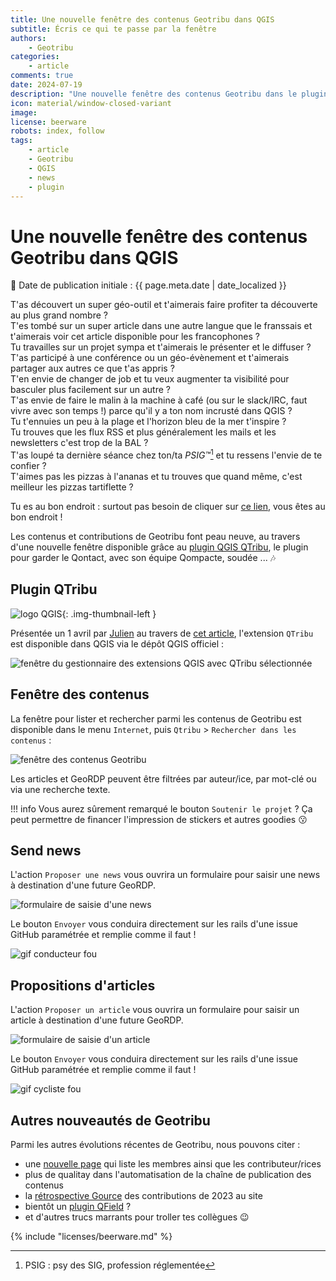 ```yaml
---
title: Une nouvelle fenêtre des contenus Geotribu dans QGIS
subtitle: Écris ce qui te passe par la fenêtre
authors:
    - Geotribu
categories:
    - article
comments: true
date: 2024-07-19
description: "Une nouvelle fenêtre des contenus Geotribu dans le plugin QGIS QTribu, qui permet d'accéder et de contribuer aux contenus du site"
icon: material/window-closed-variant
image:
license: beerware
robots: index, follow
tags:
    - article
    - Geotribu
    - QGIS
    - news
    - plugin
---
```


# Une nouvelle fenêtre des contenus Geotribu dans QGIS

:calendar: Date de publication initiale : {{ page.meta.date | date_localized }}

T'as découvert un super géo-outil et t'aimerais faire profiter ta découverte au plus grand nombre ?  
T'es tombé sur un super article dans une autre langue que le franssais et t'aimerais voir cet article disponible pour les francophones ?  
Tu travailles sur un projet sympa et t'aimerais le présenter et le diffuser ?  
T'as participé à une conférence ou un géo-évènement et t'aimerais partager aux autres ce que t'as appris ?  
T'en envie de changer de job et tu veux augmenter ta visibilité pour basculer plus facilement sur un autre ?  
T'as envie de faire le malin à la machine à café (ou sur le slack/IRC, faut vivre avec son temps !) parce qu'il y a ton nom incrusté dans QGIS ?  
Tu t'ennuies un peu à la plage et l'horizon bleu de la mer t'inspire ?  
Tu trouves que les flux RSS et plus généralement les mails et les newsletters c'est trop de la BAL ?  
T'as loupé ta dernière séance chez ton/ta *PSIG™*[^1] et tu ressens l'envie de te confier ?  
T'aimes pas les pizzas à l'ananas et tu trouves que quand même, c'est meilleur les pizzas tartiflette ?

Tu es au bon endroit : surtout pas besoin de cliquer sur [ce lien](https://theuselessweb.com/), vous êtes au bon endroit !

Les contenus et contributions de Geotribu font peau neuve, au travers d'une nouvelle fenêtre disponible grâce au [plugin QGIS QTribu](https://plugins.qgis.org/plugins/qtribu/), le plugin pour garder le Qontact, avec son équipe Qompacte, soudée ... :notes:

## Plugin QTribu

![logo QGIS](https://cdn.geotribu.fr/img/logos-icones/logiciels_librairies/qgis.png "logo QGIS"){: .img-thumbnail-left }

Présentée un 1 avril par [Julien](../../team/julien-moura.md) au travers de [cet article](../2021/2021-04-01_qtribu_plugin_qgis_geotribu.md), l'extension `QTribu` est disponible dans QGIS via le dépôt QGIS officiel :

![fenêtre du gestionnaire des extensions QGIS avec QTribu sélectionnée](https://cdn.geotribu.fr/img/articles-blog-rdp/articles/2024/qtribu-nouvelle-fenetre/qtribu-qgis-plugin.webp)

## Fenêtre des contenus

La fenêtre pour lister et rechercher parmi les contenus de Geotribu est disponible dans le menu `Internet`, puis `Qtribu` > `Rechercher dans les contenus` :

![fenêtre des contenus Geotribu](https://cdn.geotribu.fr/img/articles-blog-rdp/articles/2024/qtribu-nouvelle-fenetre/qtribu-fenetre-contenus.webp)

Les articles et GeoRDP peuvent être filtrées par auteur/ice, par mot-clé ou via une recherche texte.

!!! info
    Vous aurez sûrement remarqué le bouton `Soutenir le projet` ? Ça peut permettre de financer l'impression de stickers et autres goodies :kissing:

## Send news

L'action `Proposer une news` vous ouvrira un formulaire pour saisir une news à destination d'une future GeoRDP.

![formulaire de saisie d'une news](https://cdn.geotribu.fr/img/articles-blog-rdp/articles/2024/qtribu-nouvelle-fenetre/qtribu-news.webp)

Le bouton `Envoyer` vous conduira directement sur les rails d'une issue GitHub paramétrée et remplie comme il faut !

![gif conducteur fou](https://cdn.geotribu.fr/img/articles-blog-rdp/articles/2024/qtribu-nouvelle-fenetre/gif-drive.gif)

## Propositions d'articles

L'action `Proposer un article` vous ouvrira un formulaire pour saisir un article à destination d'une future GeoRDP.

![formulaire de saisie d'un article](https://cdn.geotribu.fr/img/articles-blog-rdp/articles/2024/qtribu-nouvelle-fenetre/qtribu-article.webp)

Le bouton `Envoyer` vous conduira directement sur les rails d'une issue GitHub paramétrée et remplie comme il faut !

![gif cycliste fou](https://cdn.geotribu.fr/img/articles-blog-rdp/articles/2024/qtribu-nouvelle-fenetre/gif-bicycle.gif)

## Autres nouveautés de Geotribu

Parmi les autres évolutions récentes de Geotribu, nous pouvons citer :

- une [nouvelle page](https://geotribu.fr/team/) qui liste les membres ainsi que les contributeur/rices
- plus de qualitay dans l'automatisation de la chaîne de publication des contenus
- la [rétrospective Gource](https://www.youtube.com/watch?v=cHQzkNkLeW8) des contributions de 2023 au site
- bientôt un [plugin QField](https://www.opengis.ch/2024/06/18/supercharge-your-fieldwork-with-qfields-project-and-app-wide-plugins/) ?
- et d'autres trucs marrants pour troller tes collègues :wink:

<!-- Footnotes reference -->
[^1]: PSIG : psy des SIG, profession réglementée

<!-- geotribu:authors-block -->

{% include "licenses/beerware.md" %}
